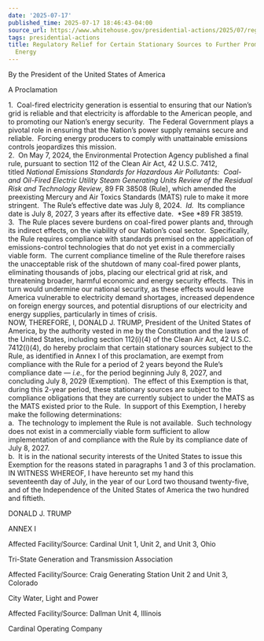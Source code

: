```yaml
---
date: '2025-07-17'
published_time: 2025-07-17 18:46:43-04:00
source_url: https://www.whitehouse.gov/presidential-actions/2025/07/regulatory-relief-for-certain-stationary-sources-to-further-promote-american-energy/
tags: presidential-actions
title: Regulatory Relief for Certain Stationary Sources to Further Promote American
  Energy
---
```

 
By the President of the United States of America

A Proclamation

1.  Coal-fired electricity generation is essential to ensuring that our
Nation’s grid is reliable and that electricity is affordable to the
American people, and to promoting our Nation’s energy security.  The
Federal Government plays a pivotal role in ensuring that the Nation’s
power supply remains secure and reliable.  Forcing energy producers to
comply with unattainable emissions controls jeopardizes this mission.  
2.  On May 7, 2024, the Environmental Protection Agency published a
final rule, pursuant to section 112 of the Clean Air Act, 42 U.S.C.
7412, titled *National Emissions Standards for Hazardous Air Pollutants:
 Coal- and Oil-Fired Electric Utility Steam Generating Units Review of
the Residual Risk and Technology Review*, 89 FR 38508 (Rule), which
amended the preexisting Mercury and Air Toxics Standards (MATS) rule to
make it more stringent.  The Rule’s effective date was July 8, 2024.
 *Id.*  Its compliance date is July 8, 2027, 3 years after its effective
date.  *See *89 FR 38519.  
3.  The Rule places severe burdens on coal-fired power plants and,
through its indirect effects, on the viability of our Nation’s coal
sector.  Specifically, the Rule requires compliance with standards
premised on the application of emissions-control technologies that do
not yet exist in a commercially viable form.  The current compliance
timeline of the Rule therefore raises the unacceptable risk of the
shutdown of many coal-fired power plants, eliminating thousands of jobs,
placing our electrical grid at risk, and threatening broader, harmful
economic and energy security effects.  This in turn would undermine our
national security, as these effects would leave America vulnerable to
electricity demand shortages, increased dependence on foreign energy
sources, and potential disruptions of our electricity and energy
supplies, particularly in times of crisis.  
NOW, THEREFORE, I, DONALD J. TRUMP, President of the United States of
America, by the authority vested in me by the Constitution and the laws
of the United States, including section 112(i)(4) of the Clean Air Act,
42 U.S.C. 7412(i)(4), do hereby proclaim that certain stationary sources
subject to the Rule, as identified in Annex I of this proclamation, are
exempt from compliance with the Rule for a period of 2 years beyond the
Rule’s compliance date — *i.e.*, for the period beginning July 8, 2027,
and concluding July 8, 2029 (Exemption).  The effect of this Exemption
is that, during this 2-year period, these stationary sources are subject
to the compliance obligations that they are currently subject to under
the MATS as the MATS existed prior to the Rule.  In support of this
Exemption, I hereby make the following determinations:  
a.  The technology to implement the Rule is not available.  Such
technology does not exist in a commercially viable form sufficient to
allow implementation of and compliance with the Rule by its compliance
date of July 8, 2027.  
b.  It is in the national security interests of the United States to
issue this Exemption for the reasons stated in paragraphs 1 and 3 of
this proclamation.  
IN WITNESS WHEREOF, I have hereunto set my hand this  
seventeenth day of July, in the year of our Lord
two thousand twenty-five, and of the Independence of the United States
of America the two hundred and fiftieth.

DONALD J. TRUMP

ANNEX I

Affected Facility/Source: Cardinal Unit 1, Unit 2, and Unit 3, Ohio

Tri-State Generation and Transmission Association

Affected Facility/Source: Craig Generating Station Unit 2 and Unit 3,
Colorado

City Water, Light and Power

Affected Facility/Source: Dallman Unit 4, Illinois

Cardinal Operating Company
